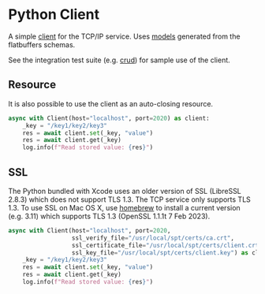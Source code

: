 # Python Client
A simple [client](client.py) for the TCP/IP service.  Uses [models](spt/configdb/model) generated from the flatbuffers
schemas.

See the integration test suite (e.g. [crud](features/steps/crud.py)) for sample use of the client.

## Resource
It is also possible to use the client as an auto-closing resource.

```python
async with Client(host="localhost", port=2020) as client:
    _key = "/key1/key2/key3"
    res = await client.set(_key, "value")
    res = await client.get(_key)
    log.info(f"Read stored value: {res}")
```

## SSL
The Python bundled with Xcode uses an older version of SSL (LibreSSL 2.8.3) which does not support TLS 1.3.
The TCP service only supports TLS 1.3.  To use SSL on Mac OS X, use [homebrew](https://brew.sh/) to install a current
version (e.g. 3.11) which supports TLS 1.3 (OpenSSL 1.1.1t  7 Feb 2023).

```python
async with Client(host="localhost", port=2020,
                  ssl_verify_file="/usr/local/spt/certs/ca.crt",
                  ssl_certificate_file="/usr/local/spt/certs/client.crt",
                  ssl_key_file="/usr/local/spt/certs/client.key") as client:
    _key = "/key1/key2/key3"
    res = await client.set(_key, "value")
    res = await client.get(_key)
    log.info(f"Read stored value: {res}")
```